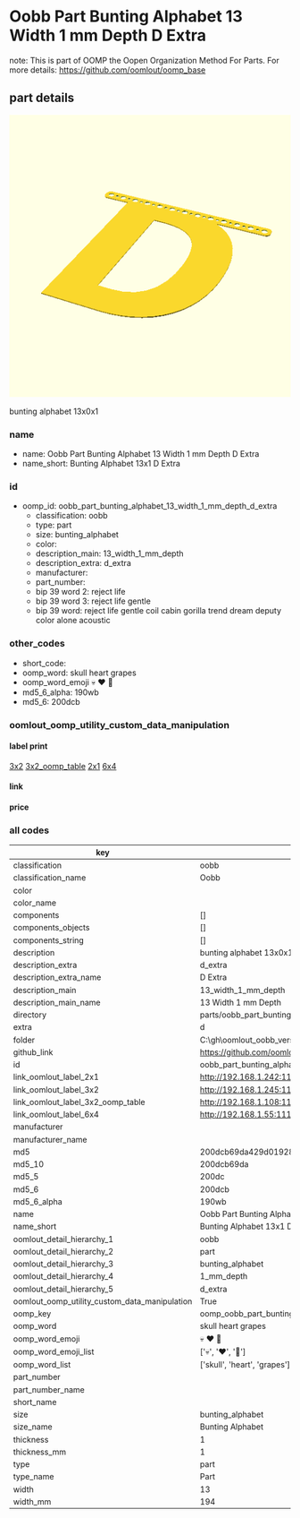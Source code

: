 # Oobb Part Bunting Alphabet 13 Width 1 mm Depth D Extra  

note: This is part of OOMP the Oopen Organization Method For Parts. For more details: https://github.com/oomlout/oomp_base

##  part details
  

[![](3dpr.png)](3dpr.png)

bunting alphabet 13x0x1



### name
* name: Oobb Part Bunting Alphabet 13 Width 1 mm Depth D Extra
* name_short: Bunting Alphabet 13x1 D Extra
### id
* oomp_id: oobb_part_bunting_alphabet_13_width_1_mm_depth_d_extra
  * classification: oobb
  * type: part
  * size: bunting_alphabet
  * color: 
  * description_main: 13_width_1_mm_depth
  * description_extra: d_extra
  * manufacturer: 
  * part_number: 
  * bip 39 word 2: reject life
  * bip 39 word 3: reject life gentle
  * bip 39 word: reject life gentle coil cabin gorilla trend dream deputy color alone acoustic

### other_codes
* short_code: 
* oomp_word: skull heart grapes
* oomp_word_emoji :skull: :heart: :grapes:
* md5_6_alpha: 190wb
* md5_6: 200dcb






### oomlout_oomp_utility_custom_data_manipulation
#### label print
[3x2](http://192.168.1.245:1112/?label=oomp%20190wb)
[3x2_oomp_table](http://192.168.1.108:1112/?label=oomp%20190wb)
[2x1](http://192.168.1.242:1112/?label=oomp%20190wb)
[6x4](http://192.168.1.55:1112/?label=oomp%20190wb)    

#### link

                              

#### price







### all codes 
| key | value |  
| --- | --- |  
| classification | oobb |  
| classification_name | Oobb |  
| color |  |  
| color_name |  |  
| components | [] |  
| components_objects | [] |  
| components_string | [] |  
| description | bunting alphabet 13x0x1 |  
| description_extra | d_extra |  
| description_extra_name | D Extra |  
| description_main | 13_width_1_mm_depth |  
| description_main_name | 13 Width 1 mm Depth |  
| directory | parts/oobb_part_bunting_alphabet_13_width_1_mm_depth_d_extra |  
| extra | d |  
| folder | C:\gh\oomlout_oobb_version_4_generated_parts\things\oobb_part_bunting_alphabet_13_width_1_mm_depth_d_extra |  
| github_link | https://github.com/oomlout/oomlout_oomp_part_src/tree/main/parts/oobb_part_bunting_alphabet_13_width_1_mm_depth_d_extra |  
| id | oobb_part_bunting_alphabet_13_width_1_mm_depth_d_extra |  
| link_oomlout_label_2x1 | http://192.168.1.242:1112/?label=oomp%20190wb |  
| link_oomlout_label_3x2 | http://192.168.1.245:1112/?label=oomp%20190wb |  
| link_oomlout_label_3x2_oomp_table | http://192.168.1.108:1112/?label=oomp%20190wb |  
| link_oomlout_label_6x4 | http://192.168.1.55:1112/?label=oomp%20190wb |  
| manufacturer |  |  
| manufacturer_name |  |  
| md5 | 200dcb69da429d01928fe2d4c26055a7 |  
| md5_10 | 200dcb69da |  
| md5_5 | 200dc |  
| md5_6 | 200dcb |  
| md5_6_alpha | 190wb |  
| name | Oobb Part Bunting Alphabet 13 Width 1 mm Depth D Extra |  
| name_short | Bunting Alphabet 13x1 D Extra |  
| oomlout_detail_hierarchy_1 | oobb |  
| oomlout_detail_hierarchy_2 | part |  
| oomlout_detail_hierarchy_3 | bunting_alphabet |  
| oomlout_detail_hierarchy_4 | 1_mm_depth |  
| oomlout_detail_hierarchy_5 | d_extra |  
| oomlout_oomp_utility_custom_data_manipulation | True |  
| oomp_key | oomp_oobb_part_bunting_alphabet_13_width_1_mm_depth_d_extra |  
| oomp_word | skull heart grapes |  
| oomp_word_emoji | :skull: :heart: :grapes: |  
| oomp_word_emoji_list | [':skull:', ':heart:', ':grapes:'] |  
| oomp_word_list | ['skull', 'heart', 'grapes'] |  
| part_number |  |  
| part_number_name |  |  
| short_name |  |  
| size | bunting_alphabet |  
| size_name | Bunting Alphabet |  
| thickness | 1 |  
| thickness_mm | 1 |  
| type | part |  
| type_name | Part |  
| width | 13 |  
| width_mm | 194 |  
